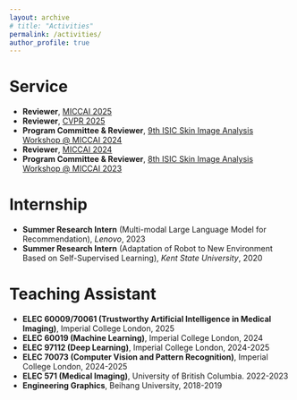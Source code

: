 ```yaml
---
layout: archive
# title: "Activities"
permalink: /activities/
author_profile: true
---
```


<!-- {% if author.googlescholar %}
  You can also find my articles on <u><a href="{{author.googlescholar}}">my Google Scholar profile</a>.</u>
{% endif %}

{% include base_path %}

{% for post in site.publications reversed %}
  {% include archive-single.html %}
{% endfor %} -->

Service
====
* **Reviewer**, [MICCAI 2025](https://conferences.miccai.org/2025/en/default.asp)
* **Reviewer**, [CVPR 2025](https://cvpr.thecvf.com/)
* **Program Committee & Reviewer**, [9th ISIC Skin Image Analysis Workshop @ MICCAI 2024](https://workshop.isic-archive.com/2024/)
* **Reviewer**, [MICCAI 2024](https://conferences.miccai.org/2024/en/)
* **Program Committee & Reviewer**, [8th ISIC Skin Image Analysis Workshop @ MICCAI 2023](https://workshop2023.isic-archive.com/)



Internship
====
* **Summer Research Intern** (Multi-modal Large Language Model for Recommendation), *Lenovo*, 2023
* **Summer Research Intern** (Adaptation of Robot to New Environment Based on Self-Supervised Learning), *Kent State University*, 2020 


Teaching Assistant
====
* **ELEC 60009/70061 (Trustworthy Artificial Intelligence in Medical Imaging)**, Imperial College London, 2025
* **ELEC 60019 (Machine Learning)**, Imperial College London, 2024
* **ELEC 97112 (Deep Learning)**, Imperial College London, 2024-2025
* **ELEC 70073 (Computer Vision and Pattern Recognition)**, Imperial College London, 2024-2025
* **ELEC 571 (Medical Imaging)**, University of British Columbia. 2022-2023
* **Engineering Graphics**, Beihang University, 2018-2019
